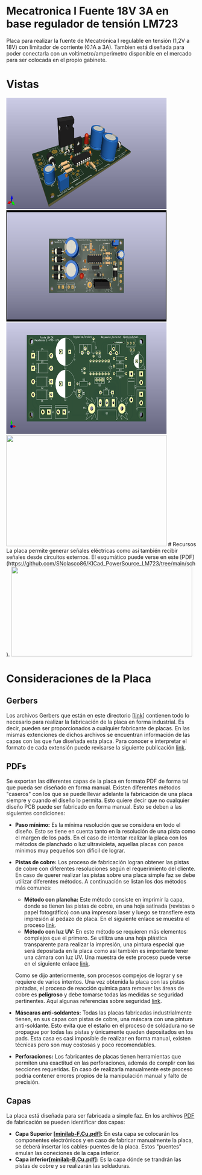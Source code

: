 
# Mecatronica I Fuente 18V 3A en base regulador de tensión LM723
Placa para realizar la fuente de Mecatrónica I regulable en tensión (1,2V a 18V) con limitador de corriente (0.1A a 3A).
Tambien está diseñada para poder conectarla con un voltimetro/amperimetro disponible en el mercado para ser colocada en el propio gabinete.

# Vistas
<img src="https://github.com/SNolasco86/KICad_PowerSource_LM723/blob/main/shapes3D/Kicad_Projects.png" width="425" height="295">
<img src="https://github.com/SNolasco86/KICad_PowerSource_LM723/blob/main/shapes3D/Kicad_Projects_Top.png" width="425" height="295">
<img src="https://github.com/SNolasco86/KICad_PowerSource_LM723/blob/main/shapes3D/Kicad_Projects_Top_without.png" width="425" height="295">
<img src="https://https://github.com/SNolasco86/KICad_PowerSource_LM723/blob/main/shapes3D/Kicad_Projects_Top_bottom.png" width="425" height="295">
# Recursos
La placa permite generar señales eléctricas como así también recibir señales desde circuitos externos. El esqumático puede verse en este [PDF](https://github.com/SNolasco86/KICad_PowerSource_LM723/tree/main/sch).

<img src="https://github.com/SNolasco86/KICad_PowerSource_LM723/tree/main/sch" width="480" height="238">

# Consideraciones de la Placa
## Gerbers
Los archivos Gerbers que están en este directorio [[link](https://github.com/SNolasco86/KICad_PowerSource_LM723/release/)] contienen todo lo necesario para realizar la fabricación de la placa en forma industrial. Es decir, pueden ser proporcionados a cualquier fabricante de placas. En las mismas extenciones de dichos archivos se encuentran información de las capas con las que fue diseñada esta placa. Para conocer e interpretar el formato de cada extensión puede revisarse la siguiente publicación [link](https://www.proto-electronics.com/es/blog/archivos-gerber-para-qe-sirven).

## PDFs
Se exportan las diferentes capas de la placa en formato PDF de forma tal que pueda ser diseñado en forma manual. Existen diferentes métodos "caseros" con los que se puede llevar adelante la fabricación de una placa siempre y cuando el diseño lo permita. Esto quiere decir que no cualquier diseño PCB puede ser fabricado en forma manual. Esto se deben a las siguientes condiciones:
 - **Paso mínimo:** Es la mínima resolución que se considera en todo el diseño. Esto se tiene en cuenta tanto en la resolución de una pista como el margen de los pads. En el caso de intentar realizar la placa con los métodos de planchado o luz ultravioleta, aquellas placas con pasos mínimos muy pequeños son dificil de lograr.
 - **Pistas de cobre:** Los proceso de fabricación logran obtener las pistas de cobre con diferentes resoluciones según el requerimiento del cliente. En caso de querer realizar las pistas sobre una placa simple faz se debe utilizar diferentes métodos. A continuación se listan los dos métodos más comunes:
    - **Método con plancha:** Este método consiste en imprimir la capa, donde se tienen las pistas de cobre, en una hoja satinada (revistas o papel fotográfico) con una impresora laser y luego se transfiere esta impresión al pedazo de placa. En el siguiente enlace se muestra el proceso [link](https://www.neoteo.com/circuitos-impresos-el-metodo-de-la-plancha/). 
    - **Método con luz UV:** En este método se requieren más elementos complejos que el primero. Se utiliza una una hoja plástica transparente  para realizar la impresión, una pintura especial que será depositada en la placa como así también es importante tener una cámara con luz UV. Una muestra de este proceso puede verse en el siguiente enlace [link](http://uedesign.com.ar/PDFs/M%C3%A9todo_UV.pdf).

    Como se dijo anteriormente, son procesos compejos de lograr y se requiere de varios intentos. Una vez obtenida la placa con las pistas pintadas, el proceso de reacción química para remover las áreas de cobre es **peligroso** y debe tomarse todas las medidas se seguridad pertinentes. Aquí algunas referencias sobre seguridad [link](https://aulavirtual.fio.unam.edu.ar/pluginfile.php/61611/mod_resource/content/1/Seguridad%20en%20los%20laboratorios%20qu%C3%ADmicos.pdf).

 - **Máscaras anti-soldantes:** Todas las placas fabricadas industrialmente tienen, en sus capas con pistas de cobre, una máscara con una pintura anti-soldante. Esto evita que el estaño en el proceso de soldadura no se propague por todas las pistas y únicamente queden depositados en los pads. Esta casa es casi imposible de realizar en forma manual, existen técnicas pero son muy costosas y poco recomendables.
 - **Perforaciones:** Los fabricantes de placas tienen herramientas que permiten una exactitud en las perforaciones, además de complir con las secciones requeridas. En caso de realizarla manualmente este proceso podría contener errores propios de la manipulación manual y falto de precisión.

## Capas
La placa está diseñada para ser fabricada a simple faz. En los archivos [PDF](https://github.com/SNolasco86/KICad_PowerSource_LM723/tree/main/pcb/) de fabricación se pueden identificar dos capas:
 - **Capa Superior [[minilab-F.Cu.pdf](https://github.com/SNolasco86/KICad_PowerSource_LM723/blob/main/pcb/Top.pdf)]:** En esta capa se colocarán los componentes electrónicos y en caso de fabricar manualmente la placa, se deberá insertar los cables-puentes de la placa. Estos "puentes" emulan las coneciones de la capa inferior. 
 - **Capa inferior[[minilab-B.Cu.pdf](https://github.com/SNolasco86/KICad_PowerSource_LM723/blob/main/pcb/Bottom.pdf)]:** Es la capa dónde se trandrán las pistas de cobre y se realizarán las soldaduras.
 
 
